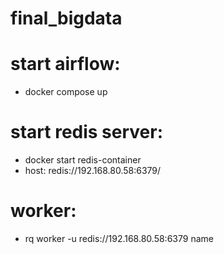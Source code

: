 # final_bigdata

# start airflow:
- docker compose up

# start redis server:
- docker start redis-container
- host: redis://192.168.80.58:6379/ 

# worker:
- rq worker -u redis://192.168.80.58:6379 name

